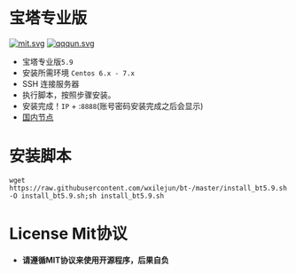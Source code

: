 # 宝塔专业版
[![mit.svg](https://wxilejun.github.io/bt/img/mit.svg)](LICENSE)
[![qqqun.svg](https://wxilejun.github.io/bt/img/qqqun.svg)](https://shang.qq.com/wpa/qunwpa?idkey=8664e3e7a88bb29ba008f0ba77a5b2a9c8bd16a62dddbef30e481bd3455fd57b)

* 宝塔专业版`5.9`
* 安装所需环境 `Centos 6.x - 7.x`
* SSH 连接服务器
* 执行脚本，按照步骤安装。
* 安装完成！`IP` + :`8888`(账号密码安装完成之后会显示)
* [国内节点](http://ky.yloli.cn)

# 安装脚本
```shell
wget https://raw.githubusercontent.com/wxilejun/bt-/master/install_bt5.9.sh -O install_bt5.9.sh;sh install_bt5.9.sh
```
# License Mit协议
* **请遵循MIT协议来使用开源程序，后果自负**
